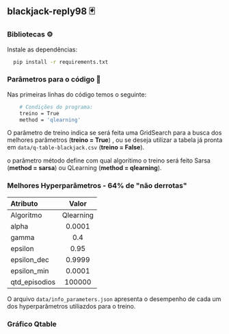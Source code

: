 ##  blackjack-reply98 🃏️


### Bibliotecas ⚙️

Instale as dependências:

```bash
  pip install -r requirements.txt
```

### Parâmetros para o código 📌️

Nas primeiras linhas do código temos o seguinte:

```bash
    # Condições do programa:
    treino = True
    method = 'qlearning'
```

O parâmetro de treino indica se será feita uma GridSearch para a busca dos melhores parâmetros (**treino = True**) , ou se deseja utilizar a tabela já pronta em `data/q-table-blackjack.csv` (**treino = False**).

o parâmetro método define com qual algorítimo o treino será feito Sarsa (**method = sarsa**) ou QLearning (**method = qlearning**).

### Melhores Hyperparâmetros - 64% de "não derrotas"


| Atributo        |  Valor     |
|:----------------|:----------:|
| Algoritmo       | Qlearning  |
| alpha           |  0.0001    |
| gamma           |    0.4     |
| epsilon         |    0.95    |
| epsilon_dec     |   0.9999   |
| epsilon_min     |  0.0001    |
| qtd_episodios   |   100000   |

O arquivo `data/info_parameters.json` apresenta o desempenho de cada um dos hyperparâmetros utiliazdos para o treino.


### Gráfico Qtable
